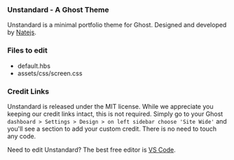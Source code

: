 ### Unstandard - A Ghost Theme

Unstandard is a minimal portfolio theme for Ghost. Designed and developed by [Natejs](https://github.com/nate-j-s).

### Files to edit
 * default.hbs
 * assets/css/screen.css

### Credit Links
Unstandard is released under the MIT license. While we appreciate you keeping our credit links intact, this is not required. Simply go to your Ghost `dashboard > Settings > Design > on left sidebar choose 'Site Wide'` and you'll see a section to add your custom credit. There is no need to touch any code.

Need to edit Unstandard? The best free editor is [VS Code](https://code.visualstudio.com/).